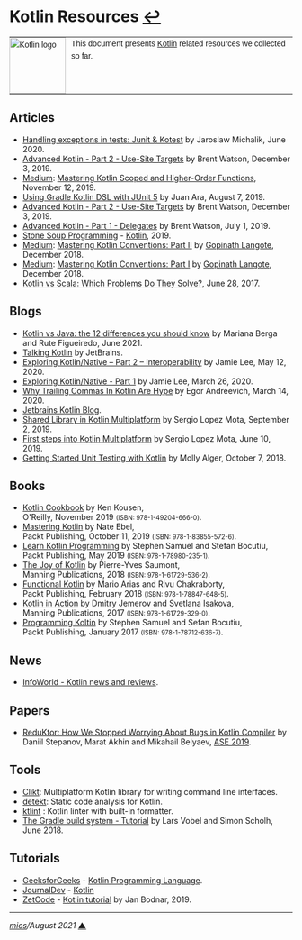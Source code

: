 # <span id="top">Kotlin Resources</span> <span style="size:30%;"><a href="README.md">↩</a></span>

<table style="font-family:Helvetica,Arial;font-size:14px;line-height:1.6;">
  <tr>
  <td style="border:0;padding:0 10px 0 0;min-width:25%;"><a href="https://kotlinlang.org/" rel="external"><img src="https://kotlinlang.org/assets/images/open-graph/kotlin_250x250.png" width="100" alt="Kotlin logo"/></a></td>
  <td style="border:0;padding:0;vertical-align:text-top;">This document presents <a href="https://kotlinlang.org/" rel="external">Kotlin</a> related resources we collected so far.
  </td>
  </tr>
</table>

## <span id="articles">Articles</span>

- [Handling exceptions in tests: Junit & Kotest][article_junit] by Jaroslaw Michalik, June 2020.
- [Advanced Kotlin - Part 2 - Use-Site Targets](https://americanexpress.io/advanced-kotlin-use-site-targets/) by Brent Watson, December 3, 2019.
- [Medium]: [Mastering Kotlin Scoped and Higher-Order Functions](https://blog.kotlin-academy.com/mastering-kotlin-scoped-and-higher-order-functions-23e2dd34d660), November 12, 2019.
- [Using Gradle Kotlin DSL with JUnit 5](https://technology.lastminute.com/junit5-kotlin-and-gradle-dsl/) by Juan Ara, August 7, 2019.
- [Advanced Kotlin - Part 2 - Use-Site Targets](https://americanexpress.io/advanced-kotlin-use-site-targets/) by Brent Watson, December 3, 2019.
- [Advanced Kotlin - Part 1 - Delegates](https://americanexpress.io/advanced-kotlin-delegates/) by Brent Watson, July 1, 2019.
- [Stone Soup Programming](https://stonesoupprogramming.com/) - [Kotlin](https://stonesoupprogramming.com/category/kotlin/), 2019.
- [Medium]: [Mastering Kotlin Conventions: Part II](https://medium.com/insiden26/mastering-kotlin-conventions-get-set-in-rangeto-part-ii-6b0cce3fbe16) by [Gopinath Langote](https://medium.com/@gopinathlangote), December 2018.
- [Medium]: [Mastering Kotlin Conventions: Part I](https://medium.com/insiden26/mastering-kotlin-conventions-plus-minus-compareto-inc-dec-times-div-part-i-1a34b20aaf4) by [Gopinath Langote](https://medium.com/@gopinathlangote), December 2018.
- [Kotlin vs Scala: Which Problems Do They Solve?][article_kotlin_scala], June 28, 2017.

## <span id="blogs">Blogs</span>

- [Kotlin vs Java: the 12 differences you should know][blog_berga] by Mariana Berga and Rute Figueiredo, June 2021.
- [Talking Kotlin](https://talkingkotlin.com/) by JetBrains.
- [Exploring Kotlin/Native – Part 2 – Interoperability](https://bignerdranch.com/blog/exploring-kotlin-native-part-2-interoperability/) by Jamie Lee, May 12, 2020.
- [Exploring Kotlin/Native - Part 1][blog_exploring] by Jamie Lee, March 26, 2020.
- [Why Trailing Commas In Kotlin Are Hype](https://blog.egorand.me/why-trailing-commas-in-kotlin-are-hype/) by Egor Andreevich, March 14, 2020.
- [Jetbrains Kotlin Blog](https://blog.jetbrains.com/kotlin/).
- [Shared Library in Kotlin Multiplatform](https://blog.karumi.com/shared-library-in-kotlin-multiplatform/) by Sergio Lopez Mota, September 2, 2019.
- [First steps into Kotlin Multiplatform](https://blog.karumi.com/first-steps-into-kotlin-multiplatform/) by Sergio Lopez Mota, June 10, 2019.
- [Getting Started Unit Testing with Kotlin](https://spin.atomicobject.com/2018/10/07/kotlin-unit-testing/) by Molly Alger, October 7, 2018.

## <span id="books">Books</span>

- [Kotlin Cookbook][book_kotlin_cookbook] by Ken Kousen,<br/>O'Reilly, November 2019 <span style="font-size:80%;">(ISBN: 978-1-49204-666-0)</span>.
- [Mastering Kotlin](https://www.packtpub.com/application-development/mastering-kotlin) by Nate Ebel,<br/>
  Packt Publishing, October 11, 2019 <span style="font-size:80%;">(ISBN: 978-1-83855-572-6)</span>.
- [Learn Kotlin Programming][book_kotlin_programming] by Stephen Samuel and Stefan Bocutiu, <br/>Packt Publishing, May 2019 <span style="font-size:80%;">(ISBN: 978-1-78980-235-1)</span>.
- [The Joy of Kotlin][book_joy_kotlin] by Pierre-Yves Saumont,<br/>Manning Publications, 2018 <span style="font-size:80%;">(ISBN: 978-1-61729-536-2)</span>.
- [Functional Kotlin](book_functional_kotlin) by Mario Arias and Rivu Chakraborty,<br/>Packt Publishing, February 2018 <span style="font-size:80%;">(ISBN: 978-1-78847-648-5)</span>.
- [Kotlin in Action][book_kotlin_in_action] by Dmitry Jemerov and Svetlana Isakova,<br/>Manning Publications, 2017 <span style="font-size:80%;">(ISBN: 978-1-61729-329-0)</span>.
- [Programming Koltin][book_programming_kotlin] by Stephen Samuel and Sefan Bocutiu,<br/>Packt Publishing, January 2017 <span style="font-size:80%;">(ISBN: 978-1-78712-636-7)</span>.

## <span id="news">News</span>

- [InfoWorld - Kotlin news and reviews](https://www.infoworld.com/category/kotlin/).

## <span id="papers">Papers</span>

- [ReduKtor: How We Stopped Worrying About Bugs in Kotlin Compiler][paper_stepanov] by Daniil Stepanov, Marat Akhin and Mikahail Belyaev, [ASE 2019](https://2019.ase-conferences.org/).

## <span id="tools">Tools</span>

- [Clikt][clikt_home]: Multiplatform Kotlin library for writing command line interfaces.
- [detekt][detekt_home]: Static code analysis for Kotlin.
- [ktlint] : Kotlin linter with built-in formatter.
- [The Gradle build system - Tutorial][tool_vogella] by Lars Vobel and Simon Scholh, June 2018.

## <span id="tutorials">Tutorials</span>

- [GeeksforGeeks](https://www.geeksforgeeks.org/) - [Kotlin Programming Language](https://www.geeksforgeeks.org/kotlin-programming-language/).
- [JournalDev](https://www.journaldev.com/) - [Kotlin][tuto_journaldev]
- [ZetCode](http://zetcode.com/) - [Kotlin tutorial](http://zetcode.com/all/#kotlin) by Jan Bodnar, 2019.

***

*[mics](https://lampwww.epfl.ch/~michelou/)/August 2021* [**&#9650;**](#top)
<span id="bottom">&nbsp;</span>

<!-- link refs -->

[article_junit]: https://kotlintesting.com/handling-exceptions-in-tests/
[article_kotlin_scala]: https://superkotlin.com/kotlin-vs-scala/
[blog_berga]: https://www.imaginarycloud.com/blog/kotlin-vs-java/
[blog_exploring]: https://www.bignerdranch.com/blog/exploring-kotlin-native-part-1/
[book_functional_kotlin]: https://www.packtpub.com/application-development/functional-kotlin
[book_joy_kotlin]: https://www.manning.com/books/the-joy-of-kotlin
[book_kotlin_cookbook]: https://www.oreilly.com/library/view/kotlin-cookbook/9781492046660/
[book_kotlin_in_action]: https://www.manning.com/books/kotlin-in-action
[book_kotlin_programming]: https://www.packtpub.com/application-development/learn-kotlin-programming-second-edition
[book_programming_kotlin]: https://www.packtpub.com/in/application-development/programming-kotlin
[clikt_home]: https://ajalt.github.io/clikt/
[detekt_home]: https://detekt.github.io/detekt/
[ktlint]: https://ktlint.github.io/
[paper_stepanov]: https://arxiv.org/abs/1909.07331
[medium]: https://medium.com/
[tool_vogella]: https://www.vogella.com/tutorials/Gradle/article.html
[tuto_journaldev]: https://www.journaldev.com/kotlin
